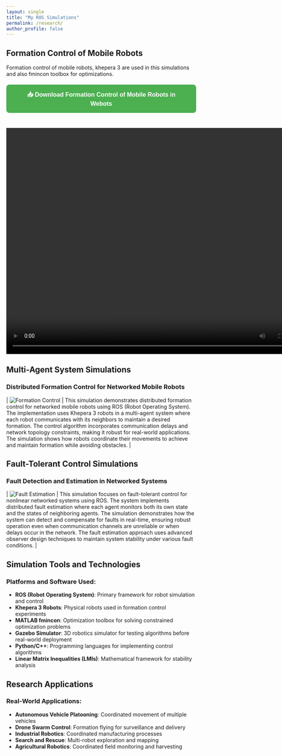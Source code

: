 ```yaml
---
layout: single
title: "My ROS Simulations"
permalink: /research/
author_profile: false
---
```


## Formation Control of Mobile Robots

Formation control of mobile robots, khepera 3 are used in this simulations and also fmincon toolbox for optimizations.

<div style="text-align: center; margin: 20px 0;">
  <a href="{{ site.baseurl }}/files/formation_control.mp4" download>
    <button style="background-color: #4CAF50; color: white; padding: 15px 30px; border: none; border-radius: 8px; cursor: pointer; font-size: 16px; font-weight: bold; margin-bottom: 20px;">
      📥 Download Formation Control of Mobile Robots in Webots
    </button>
  </a>
</div>

<div style="text-align: center; margin: 20px 0;">
  <video width="800" height="600" controls>
    <source src="{{ site.baseurl }}/files/formation_control.mp4" type="video/mp4">
    Your browser does not support the video tag.
  </video>
</div>

## Multi-Agent System Simulations

### Distributed Formation Control for Networked Mobile Robots

| ![Formation Control](https://farshad-rahimi.github.io/FarshadRahimi/images/opt1.png) | This simulation demonstrates distributed formation control for networked mobile robots using ROS (Robot Operating System). The implementation uses Khepera 3 robots in a multi-agent system where each robot communicates with its neighbors to maintain a desired formation. The control algorithm incorporates communication delays and network topology constraints, making it robust for real-world applications. The simulation shows how robots coordinate their movements to achieve and maintain formation while avoiding obstacles. |

## Fault-Tolerant Control Simulations

### Fault Detection and Estimation in Networked Systems

| ![Fault Estimation](https://farshad-rahimi.github.io/FarshadRahimi/images/fault1.png) | This simulation focuses on fault-tolerant control for nonlinear networked systems using ROS. The system implements distributed fault estimation where each agent monitors both its own state and the states of neighboring agents. The simulation demonstrates how the system can detect and compensate for faults in real-time, ensuring robust operation even when communication channels are unreliable or when delays occur in the network. The fault estimation approach uses advanced observer design techniques to maintain system stability under various fault conditions. |

## Simulation Tools and Technologies

### Platforms and Software Used:

- **ROS (Robot Operating System)**: Primary framework for robot simulation and control
- **Khepera 3 Robots**: Physical robots used in formation control experiments
- **MATLAB fmincon**: Optimization toolbox for solving constrained optimization problems
- **Gazebo Simulator**: 3D robotics simulator for testing algorithms before real-world deployment
- **Python/C++**: Programming languages for implementing control algorithms
- **Linear Matrix Inequalities (LMIs)**: Mathematical framework for stability analysis

## Research Applications

### Real-World Applications:

- **Autonomous Vehicle Platooning**: Coordinated movement of multiple vehicles
- **Drone Swarm Control**: Formation flying for surveillance and delivery
- **Industrial Robotics**: Coordinated manufacturing processes
- **Search and Rescue**: Multi-robot exploration and mapping
- **Agricultural Robotics**: Coordinated field monitoring and harvesting 